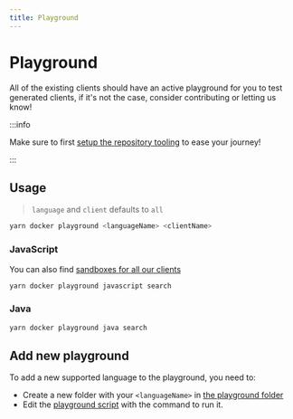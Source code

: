 ```yaml
---
title: Playground
---
```


# Playground

All of the existing clients should have an active playground for you to test generated clients, if it's not the case, consider contributing or letting us know!

:::info

Make sure to first [setup the repository tooling](/docs/automation/setupRepository) to ease your journey!

:::

## Usage

> `language` and `client` defaults to `all`

```bash
yarn docker playground <languageName> <clientName>
```

### JavaScript

You can also find [sandboxes for all our clients](https://codesandbox.io/search?refinementList%5Btags%5D=&page=1&configure%5BhitsPerPage%5D=12&query=shortcuts%20generated%20api%20clients%20algolia%20javascript)

```bash
yarn docker playground javascript search
```

### Java

```bash
yarn docker playground java search
```

## Add new playground

To add a new supported language to the playground, you need to:

- Create a new folder with your `<languageName>` in [the playground folder](https://github.com/algolia/api-clients-automation/blob/main/playground)
- Edit the [playground script](https://github.com/algolia/api-clients-automation/blob/main/scripts/playground.sh) with the command to run it.
